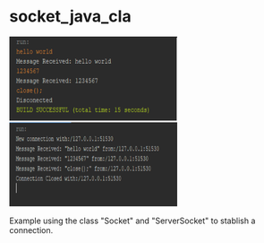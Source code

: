 # socket_java_cla
<img src="https://github.com/iivnn/socket_java_class/blob/main/example.png?raw=true" alt="client" width="300px" height="150px">
<img src="https://github.com/iivnn/socket_java_class/blob/main/example01.png?raw=true" alt="server" width="300px" height="150px">
<p>Example using the class "Socket" and "ServerSocket" to stablish a connection.</p>
